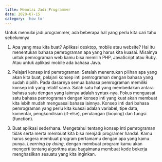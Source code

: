 ```yaml
---
title: Memulai Jadi Programmer
date: 2020-07-15
category: 'how to'
---
```


Untuk memulai jadi programmer, ada beberapa hal yang perlu kita cari tahu sebelumnya

1. Apa yang mau kita buat? Aplikasi desktop, mobile atau website? Hal itu menentukan bahasa pemrograman apa yang harus kita kuasai. Misalnya untuk pemrograman web kamu bisa memilih PHP, JavaScript atau Ruby. Atau untuk aplikasi mobile ada bahasa Java.

2. Pelajari konsep inti pemrograman. Setelah menentukan pilihan apa yang akan kita buat, pelajari konsep inti pemrograman dengan bahasa yang sudah dipilih. Pada dasarnya semua bahasa pemrograman memiliki konsep inti yang relatif sama. Salah satu hal yang membedakan antara bahasa satu dengan yang lainnya adalah syntax-nya. Fokus menguasai satu bahasa pemrograman dengan konsep inti yang kuat akan membuat kita lebih mudah menguasai bahasa lainnya. Konsep inti dari bahasa pemrograman yang perlu kita kuasai adalah variabel, tipe data, komentar, pengkondisian (if-else), perulangan (looping) dan fungsi (function).

3. Buat aplikasi sederhana. Mengetahui tentang konsep inti pemrograman tidak serta merta membuat kita bisa menjadi programer handal. Kamu harus segera membuat program pertamamu dengan apa yang kamu punya. _Learning by doing_, dengan membuat program kamu akan mengerti tentang algoritma atau bagaimana membuat kode bekerja menghasilkan sesuatu yang kita inginkan.
